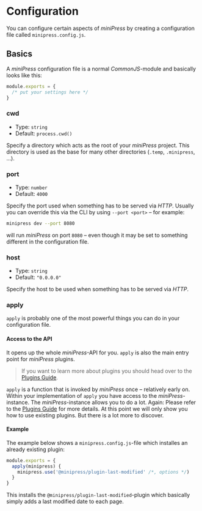 # Configuration
You can configure certain aspects of *miniPress* by creating a configuration file called `minipress.config.js`.

## Basics
A *miniPress* configuration file is a normal *CommonJS*-module and basically looks like this:

```js
module.exports = {
  /* put your settings here */
}
```

### cwd
* Type: `string`
* Default: `process.cwd()`

Specify a directory which acts as the root of your *miniPress* project. This directory is used as the base for many other directories (`.temp`, `.minipress`, …).

### port
* Type: `number`
* Default: `4000`

Specify the port used when something has to be served via *HTTP*. Usually you can override this via the CLI by using `--port <port>` – for example:

``` sh
minipress dev --port 8080
```

will run *miniPress* on port `8080` – even though it may be set to something different in the configuration file.

### host
* Type: `string`
* Default: `"0.0.0.0"`

Specify the host to be used when something has to be served via *HTTP*.

### apply
`apply` is probably one of the most powerful things you can do in your configuration file.

#### Access to the API
It opens up the whole *miniPress*-API for you. `apply` is also the main entry point for *miniPress* plugins.

> If you want to learn more about plugins you should head over to the [Plugins Guide](./plugins/index.md).

`apply` is a function that is invoked by *miniPress* once – relatively early on. Within your implementation of `apply` you have access to the *miniPress*-instance. The *miniPress*-instance allows you to do a lot. Again: Please refer to the [Plugins Guide](./plugins/index.md) for more details. At this point we will only show you how to use existing plugins. But there is a lot more to discover.

#### Example
The example below shows a `minipress.config.js`-file which installes an already existing plugin:

```js
module.exports = {
  apply(minipress) {
    minipress.use('@minipress/plugin-last-modified' /*, options */)
  }
}
```

This installs the `@minipress/plugin-last-modified`-plugin which basically simply adds a last modified date to each page.
